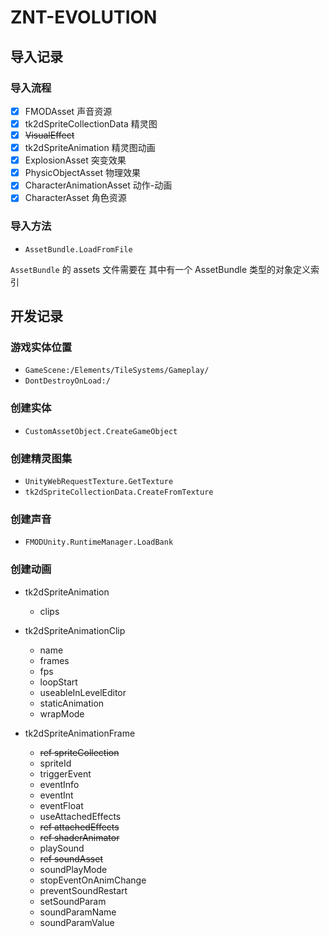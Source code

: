 ﻿# ZNT-EVOLUTION

## 导入记录

### 导入流程

- [x] FMODAsset 声音资源
- [x] tk2dSpriteCollectionData 精灵图 
- [x] ~~VisualEffect~~
- [x] tk2dSpriteAnimation 精灵图动画
- [x] ExplosionAsset 突变效果
- [x] PhysicObjectAsset 物理效果
- [x] CharacterAnimationAsset 动作-动画
- [x] CharacterAsset 角色资源

### 导入方法

- `AssetBundle.LoadFromFile`

`AssetBundle` 的 assets 文件需要在 其中有一个 AssetBundle 类型的对象定义索引

## 开发记录

### 游戏实体位置

- `GameScene:/Elements/TileSystems/Gameplay/`
- `DontDestroyOnLoad:/`

### 创建实体

- `CustomAssetObject.CreateGameObject`

### 创建精灵图集

- `UnityWebRequestTexture.GetTexture`
- `tk2dSpriteCollectionData.CreateFromTexture`

### 创建声音

- `FMODUnity.RuntimeManager.LoadBank`

### 创建动画

- tk2dSpriteAnimation
  * clips

- tk2dSpriteAnimationClip
  * name
  * frames
  * fps
  * loopStart
  * useableInLevelEditor
  * staticAnimation
  * wrapMode
  
- tk2dSpriteAnimationFrame
  * ~~ref spriteCollection~~
  * spriteId
  * triggerEvent
  * eventInfo
  * eventInt
  * eventFloat
  * useAttachedEffects
  * ~~ref attachedEffects~~
  * ~~ref shaderAnimator~~
  * playSound
  * ~~ref soundAsset~~
  * soundPlayMode
  * stopEventOnAnimChange
  * preventSoundRestart
  * setSoundParam
  * soundParamName
  * soundParamValue